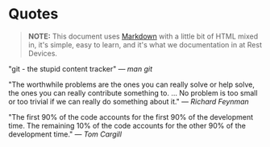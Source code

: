 # Quotes

> __NOTE:__ This document uses [Markdown](http://daringfireball.net/projects/markdown/syntax) with a little bit of HTML mixed in, it's simple, easy to learn, and it's what we documentation in at Rest Devices.

"git - the stupid content tracker" &mdash; _man git_

"The worthwhile problems are the ones you can really solve or help solve, the ones you can really contribute something to. ... No problem is too small or too trivial if we can really do something about it." &mdash; _Richard Feynman_

"The first 90% of the code accounts for the first 90% of the development time. The remaining 10% of the code accounts for the other 90% of the development time." &mdash; _Tom Cargill_


